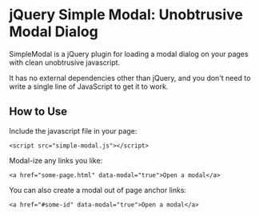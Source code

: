 jQuery Simple Modal: Unobtrusive Modal Dialog
=============================================

SimpleModal is a jQuery plugin for loading a modal dialog on your pages with
clean unobtrusive javascript.

It has no external dependencies other than jQuery, and you don't need to write
a single line of JavaScript to get it to work.


How to Use
----------

Include the javascript file in your page:

    <script src="simple-modal.js"></script>

Modal-ize any links you like:

    <a href="some-page.html" data-modal="true">Open a modal</a>

You can also create a modal out of page anchor links:

    <a href="#some-id" data-modal="true">Open a modal</a>